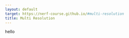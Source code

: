 ```yaml
---
layout: default
target: https://nerf-course.github.io/#multi-resolution
title: Multi Resolution
---
```

hello
